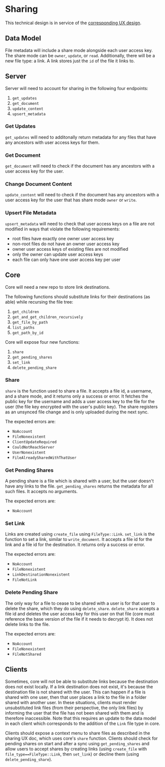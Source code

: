 # Sharing
This technical design is in service of the [corresponding UX
design](../design-ux/sharing.md).

## Data Model
File metadata will include a share mode alongside each user access key. The
share mode can be `owner`, `update`, or `read`. Additionally, there will be a
new file type: a link. A link stores just the `id` of the file it links to.

## Server
Server will need to account for sharing in the following four endpoints:
1. `get_updates`
2. `get_document`
3. `update_content`
4. `upsert_metadata`

### Get Updates
`get_updates` will need to additonally return metadata for any files that have
any ancestors with user access keys for them.

### Get Document
`get_document` will need to check if the document has any ancestors with a user
access key for the user.

### Change Document Content
`update_content` will need to check if the document has any ancestors with a
user access key for the user that has share mode `owner` or `write`.

### Upsert File Metadata
`upsert_metadata` will need to check that user access keys on a file are not
modified in ways that violate the following requirements:
* root files have exactly one owner user access key
* non-root files do not have an owner user access key
* owner user access keys of existing files are not modified
* only the owner can update user access keys
* each file can only have one user access key per user

## Core
Core will need a new repo to store link destinations.

The following functions should substitute links for their destinations (as able)
while recursing the file tree:
1. `get_children`
2. `get_and_get_children_recursively`
3. `get_file_by_path`
4. `list_paths`
5. `get_path_by_id`

Core will expose four new functions:
1. `share`
2. `get_pending_shares`
3. `set_link`
4. `delete_pending_share`

### Share
`share` is the function used to share a file. It accepts a file id, a username,
and a share mode, and it returns only a success or error. It fetches the public
key for the username and adds a user access key to the file for the user (the
file key encrypted with the user's public key). The share registers as an
unsynced file change and is only uploaded during the next sync.

The expected errors are:
* `NoAccount`
* `FileNonexistent`
* `ClientUpdateRequired`
* `CouldNotReachServer`
* `UserNonexistent`
* `FileAlreadySharedWithThatUser`

### Get Pending Shares
A pending share is a file which is shared with a user, but the user doesn't have
any links to the file. `get_pending_shares` returns the metadata for all such
files. It accepts no arguments.

The expected errors are:
* `NoAccount`

### Set Link
Links are created using `create_file` using `FileType::Link`. `set_link` is the
function to set a link, similar to `write_document`. It accepts a file id for
the link and a file id for the destination. It returns only a success or error.

The expected errors are:
* `NoAccount`
* `FileNonexistent`
* `LinkDestinationNonexistent`
* `FileNotLink`

### Delete Pending Share
The only way for a file to cease to be shared with a user is for that user to
delete the share, which they do using `delete_share`. `delete_share` accepts a
file id and deletes the user access key for this user on that file (core must
reference the base version of the file if it needs to decrypt it). It does not
delete links to the file.

The expected errors are:
* `NoAccount`
* `FileNonexistent`
* `FileNotShared`

## Clients
Sometimes, core will not be able to substitute links because the destination
does not exist locally. If a link destination does not exist, it's because the
destination file is not shared with the user. This can happen if a file is
shared with one user, then that user places a link to the file in a folder
shared with another user. In these situations, clients must render unsubstituted
link files (from their perspective, the only link files) by informing the user
that the file has not been shared with them and is therefore inaccessible. Note
that this requires an update to the data model in each client which corresponds
to the addition of the `Link` file type in core.

Clients should expose a context menu to share files as described in the sharing
UX doc, which uses core's `share` function. Clients should check for pending
shares on start and after a sync using `get_pending_shares` and allow users to
accept shares by creating links (using `create_file` with
`file_type==FileType::Link`, then `set_link`) or decline them (using
`delete_pending_share`).
